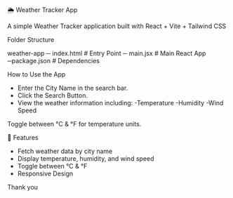 🌦️ Weather Tracker App

A simple Weather Tracker application built with React + Vite + Tailwind CSS

Folder Structure

weather-app
─ index.html       # Entry Point
─ main.jsx        # Main React App
─package.json    # Dependencies

How to Use the App
- Enter the City Name in the search bar.
- Click the Search Button.
- View the weather information including:
     -Temperature
     -Humidity
     -Wind Speed

Toggle between °C & °F for temperature units.

🌟 Features
- Fetch weather data by city name
- Display temperature, humidity, and wind speed
- Toggle between °C & °F
- Responsive Design
  
Thank you
